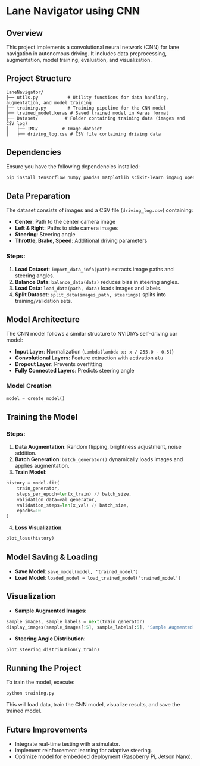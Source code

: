 # Lane Navigator using CNN

## Overview
This project implements a convolutional neural network (CNN) for lane navigation in autonomous driving. It includes data preprocessing, augmentation, model training, evaluation, and visualization.

## Project Structure
```
LaneNavigator/
├── utils.py           # Utility functions for data handling, augmentation, and model training
├── training.py        # Training pipeline for the CNN model
├── trained_model.keras # Saved trained model in Keras format
├── Dataset/          # Folder containing training data (images and CSV log)
│   ├── IMG/         # Image dataset
│   ├── driving_log.csv # CSV file containing driving data
```

## Dependencies
Ensure you have the following dependencies installed:
```bash
pip install tensorflow numpy pandas matplotlib scikit-learn imgaug opencv-python
```

## Data Preparation
The dataset consists of images and a CSV file (`driving_log.csv`) containing:
- **Center**: Path to the center camera image
- **Left & Right**: Paths to side camera images
- **Steering**: Steering angle
- **Throttle, Brake, Speed**: Additional driving parameters

### Steps:
1. **Load Dataset**: `import_data_info(path)` extracts image paths and steering angles.
2. **Balance Data**: `balance_data(data)` reduces bias in steering angles.
3. **Load Data**: `load_data(path, data)` loads images and labels.
4. **Split Dataset**: `split_data(images_path, steerings)` splits into training/validation sets.

## Model Architecture
The CNN model follows a similar structure to NVIDIA’s self-driving car model:
- **Input Layer**: Normalization (`Lambda(lambda x: x / 255.0 - 0.5)`) 
- **Convolutional Layers**: Feature extraction with activation `elu`
- **Dropout Layer**: Prevents overfitting
- **Fully Connected Layers**: Predicts steering angle

### Model Creation
```python
model = create_model()
```

## Training the Model
### Steps:
1. **Data Augmentation**: Random flipping, brightness adjustment, noise addition.
2. **Batch Generation**: `batch_generator()` dynamically loads images and applies augmentation.
3. **Train Model**:
```python
history = model.fit(
    train_generator,
    steps_per_epoch=len(x_train) // batch_size,
    validation_data=val_generator,
    validation_steps=len(x_val) // batch_size,
    epochs=10
)
```
4. **Loss Visualization**:
```python
plot_loss(history)
```

## Model Saving & Loading
- **Save Model**: `save_model(model, 'trained_model')`
- **Load Model**: `loaded_model = load_trained_model('trained_model')`

## Visualization
- **Sample Augmented Images**:
```python
sample_images, sample_labels = next(train_generator)
display_images(sample_images[:5], sample_labels[:5], 'Sample Augmented Images')
```
- **Steering Angle Distribution**:
```python
plot_steering_distribution(y_train)
```

## Running the Project
To train the model, execute:
```bash
python training.py
```
This will load data, train the CNN model, visualize results, and save the trained model.

## Future Improvements
- Integrate real-time testing with a simulator.
- Implement reinforcement learning for adaptive steering.
- Optimize model for embedded deployment (Raspberry Pi, Jetson Nano).